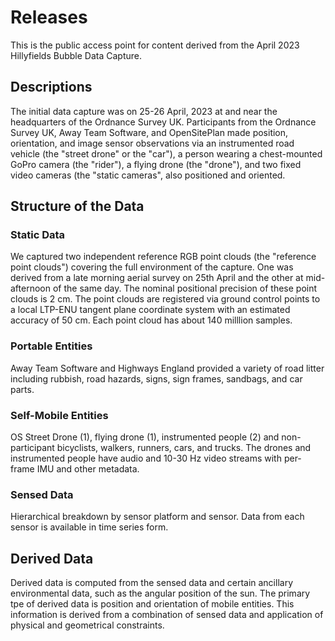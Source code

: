 # Releases

This is the public access point for content derived from the April 2023 Hillyfields Bubble Data Capture. 

## Descriptions
The initial data capture was on 25-26 April, 2023 at and near the headquarters of the Ordnance Survey UK. Participants from the Ordnance Survey UK, Away Team Software, and OpenSitePlan made position, orientation, and image sensor observations via an instrumented road vehicle (the "street drone" or the "car"), a person wearing a chest-mounted GoPro camera (the "rider"), a flying drone (the "drone"), and two fixed video cameras (the "static cameras", also positioned and oriented.

## Structure of the Data

### Static Data

We captured two independent reference RGB point clouds (the "reference point clouds") covering the full environment of the capture. One was derived from a late morning aerial survey on 25th April and the other at mid-afternoon of the same day. The nominal positional precision of these point clouds is 2 cm. The point clouds are registered via ground control points to a local LTP-ENU tangent plane coordinate system with an estimated accuracy of 50 cm. Each point cloud has about 140 milllion samples. 

### Portable Entities

Away Team Software and Highways England provided a variety of road litter including rubbish, road hazards, signs, sign frames, sandbags, and car parts. 

### Self-Mobile Entities

OS Street Drone (1), flying drone (1), instrumented people (2) and non-participant bicyclists, walkers, runners, cars, and trucks. The drones and instrumented people have audio and 10-30 Hz video streams with per-frame IMU and other metadata.

### Sensed Data

Hierarchical breakdown by sensor platform and sensor.
Data from each sensor is available in time series form.

## Derived Data

Derived data is computed from the sensed data and certain ancillary environmental data, such as the angular position of the sun. The primary tpe of derived data is position and orientation of mobile entities. This information is derived from a combination of sensed data and application of physical and geometrical constraints. 


